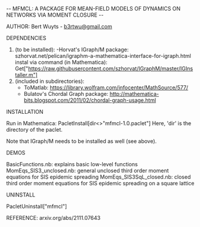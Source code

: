 -- MFMCL: A PACKAGE FOR MEAN-FIELD MODELS OF DYNAMICS ON NETWORKS VIA MOMENT CLOSURE --

AUTHOR: Bert Wuyts - b3rtwu@gmail.com


DEPENDENCIES

1) (to be installed):
	-Horvat's IGraph/M package: szhorvat.net/pelican/igraphm-a-mathematica-interface-for-igraph.html
	 instal via command (in Mathematica): 
		Get["https://raw.githubusercontent.com/szhorvat/IGraphM/master/IGInstaller.m"]
2) (included in subdirectories):
	- ToMatlab: https://library.wolfram.com/infocenter/MathSource/577/
	- Bulatov's Chordal Graph package: http://mathematica-bits.blogspot.com/2011/02/chordal-graph-usage.html


INSTALLATION

Run in Mathematica: PacletInstall[dir<>"mfmcl-1.0.paclet"]
Here, 'dir' is the directory of the paclet.

Note that IGraph/M needs to be installed as well (see above).


DEMOS

BasicFunctions.nb: explains basic low-level functions
MomEqs_SIS3_unclosed.nb: general unclosed third order moment equations for SIS epidemic spreading 
MomEqs_SIS3SqL_closed.nb: closed third order moment equations for SIS epidemic spreading on a square lattice 


UNINSTALL

PacletUninstall["mfmcl"]


REFERENCE: arxiv.org/abs/2111.07643
